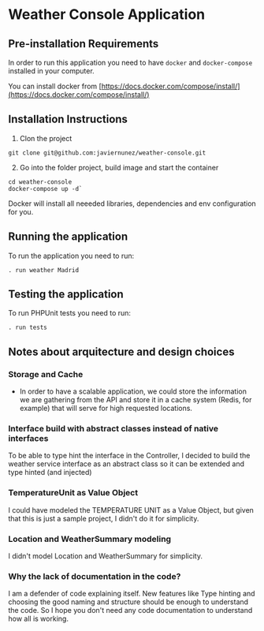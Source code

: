 # Weather Console Application

## Pre-installation Requirements
In order to run this application you need to have `docker` and `docker-compose` installed in your computer.

You can install docker from [https://docs.docker.com/compose/install/](https://docs.docker.com/compose/install/)

## Installation Instructions

1. Clon the project 

`git clone git@github.com:javiernunez/weather-console.git`

2. Go into the folder project, build image and start the container 

```shell script
cd weather-console
docker-compose up -d`
```

Docker will install all neeeded libraries, dependencies and env configuration for you.

## Running the application
To run the application you need to run:

```shell script
. run weather Madrid
```

## Testing the application
To run PHPUnit tests you need to run:

```shell script
. run tests
```

## Notes about arquitecture and design choices

###  Storage and Cache
- In order to have a scalable application, we could store the information we are gathering from the API and store it in a cache system (Redis, for example) that will serve for high requested locations.

### Interface build with abstract classes instead of native interfaces

To be able to type hint the interface in the Controller, I decided to build the weather service interface as an abstract class so it can be extended and type hinted (and injected)

### TemperatureUnit as Value Object
I could have modeled the TEMPERATURE UNIT as a Value Object, but given that this is just a sample project, I didn't do it for simplicity.

### Location and WeatherSummary modeling
I didn't model Location and WeatherSummary for simplicity.

### Why the lack of documentation in the code?
I am a defender of code explaining itself. New features like Type hinting and choosing the good naming and structure should be enough to understand the code. So I hope you don't need any code documentation to understand how all is working.
